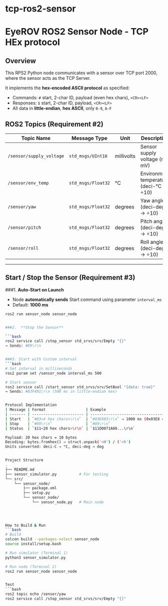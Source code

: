 # tcp-ros2-sensor
# EyeROV ROS2 Sensor Node - TCP HEx protocol


## Overview
This RPS2 Python node communicates with a sensor over TCP port 2000, where the sensor acts as the  TCP Server.

It implements the **hex-encoded ASCII protocol** as specified:
- Commands: `#` start, 2-char ID, payload (even hex chars), `<CR><LF>`
- Responses: `$` start, 2-char ID, payload, `<CR><LF>`
- All data in **little-endian**, **hex ASCII**, only `0-9`, `A-F`

## ROS2 Topics (Requirement #2)
| Topic Name               | Message Type       | Unit       | Description                             |
| ------------------------ | ------------------ | ---------- | --------------------------------------- |
| `/sensor/supply_voltage` | `std_msgs/UInt16`  | millivolts | Sensor supply voltage (raw mV)          |
| `/sensor/env_temp`       | `std_msgs/Float32` | °C         | Environment temperature (deci-°C → ÷10) |
| `/sensor/yaw`            | `std_msgs/Float32` | degrees    | Yaw angle (deci-deg → ÷10)              |
| `/sensor/pitch`          | `std_msgs/Float32` | degrees    | Pitch angle (deci-deg → ÷10)            |
| `/sensor/roll`           | `std_msgs/Float32` | degrees    | Roll angle (deci-deg → ÷10)             |

---

## Start / Stop the Sensor (Requirement #3)

###1. **Auto-Start on Launch**
- Node **automatically sends** Start command using parameter `interval_ms`
- Default: **1000 ms**

```bash
ros2 run sensor_node sensor_node


###2.  **Stop the Sensor**

```bash
ros2 service call /stop_sensor std_srvs/srv/Empty "{}"
→ Sends: #09\r\n


###3. Start with Custom interval
```bash
# Set interval in milliseconds
ros2 param set /sensor_node interval_ms 500

# Start sensor
ros2 service call /start_sensor std_srvs/srv/SetBool "{data: true}"
→ Sends: #03F401\r\n (500 ms in little-endian hex)


Protocol Implementation
| Message | Format                  | Example                                       |
| ------- | ----------------------- | --------------------------------------------- |
| Start   | `#03<4 hex chars>\r\n`  | `#03E803\r\n` → 1000 ms (0x03E8 = `E8 03` LE) |
| Stop    | `#09\r\n`               | `#09\r\n`                                     |
| Status  | `$11<20 hex chars>\r\n` | `$11D0071A00...\r\n`                          |

Payload: 20 hex chars = 10 bytes
Decoding: bytes.fromhex() → struct.unpack('<H') / ('<h')
Units converted: deci-C → °C, deci-deg → deg


Project Structure
.
├── README.md
├── sensor_simulator.py          # For testing
└── src/
    └── sensor_node/
        ├── package.xml
        ├── setup.py
        └── sensor_node/
            └── sensor_node.py   # Main node
            
            
            

How to Build & Run
```bash
# Build
colcon build --packages-select sensor_node
source install/setup.bash

# Run simulator (Terminal 1)
python3 sensor_simulator.py

# Run node (Terminal 2)
ros2 run sensor_node sensor_node


Test
```bash
ros2 topic echo /sensor/yaw
ros2 service call /stop_sensor std_srvs/srv/Empty "{}"



